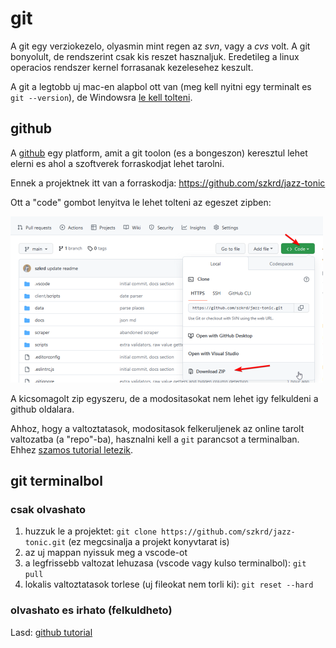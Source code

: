 # git

A git egy verziokezelo, olyasmin mint regen az _svn_, vagy a _cvs_ volt.
A git bonyolult, de rendszerint csak kis reszet hasznaljuk.
Eredetileg a linux operacios rendszer kernel forrasanak kezelesehez keszult.

A git a legtobb uj mac-en alapbol ott van (meg kell nyitni egy terminalt es `git --version`),
de Windowsra [le kell tolteni](https://git-scm.com/download/win).

## github

A [github](https://github.com) egy platform, amit a git toolon (es a bongeszon)
keresztul lehet elerni es ahol a szoftverek forraskodjat lehet tarolni.

Ennek a projektnek itt van a forraskodja: https://github.com/szkrd/jazz-tonic

Ott a "code" gombot lenyitva le lehet tolteni az egeszet zipben:

![letoltes](./images/08.png)

A kicsomagolt zip egyszeru, de a modositasokat nem lehet igy felkuldeni a github oldalara.

Ahhoz, hogy a valtoztatasok, modositasok felkeruljenek az online tarolt valtozatba (a "repo"-ba),
hasznalni kell a `git` parancsot a terminalban. Ehhez
[szamos tutorial letezik](https://www.startpage.com/do/dsearch?query=basic+git+tutorial+for+dummies).

## git terminalbol

### csak olvashato

1. huzzuk le a projektet: `git clone https://github.com/szkrd/jazz-tonic.git`
   (ez megcsinalja a projekt konyvtarat is)
2. az uj mappan nyissuk meg a vscode-ot
3. a legfrissebb valtozat lehuzasa (vscode vagy kulso terminalbol): `git pull`
4. lokalis valtoztatasok torlese (uj fileokat nem torli ki): `git reset --hard`

### olvashato es irhato (felkuldheto)

Lasd: [github tutorial](https://docs.github.com/en/get-started/quickstart/hello-world)
